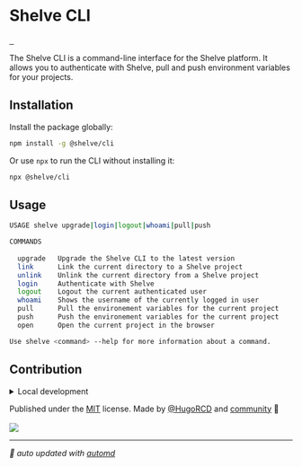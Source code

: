 # Shelve CLI

<p align="left">
  <a aria-label="NPM version" href="https://www.npmjs.com/package/@shelve/cli">
    <img alt="" src="https://img.shields.io/npm/v/shelve.svg?style=for-the-badge&labelColor=000000&color=E0E0E0">
  </a>
  <a aria-label="License" href="https://github.com/HugoRCD/shelve/blob/main/LICENSE">
    <img alt="" src="https://img.shields.io/npm/l/shelve.svg?style=for-the-badge&labelColor=000000&color=212121">
  </a>
  <a aria-label="Follow Hugo on Twitter" href="https://twitter.com/HugoRCD__">
    <img alt="" src="https://img.shields.io/twitter/follow/HugoRCD__.svg?style=for-the-badge&labelColor=000000&logo=twitter&label=Follow%20Hugo&logoWidth=20&logoColor=white">
  </a>
</p>

The Shelve CLI is a command-line interface for the Shelve platform. It allows you to authenticate with Shelve, pull and push environment variables for your projects.

## Installation

Install the package globally:

```sh
npm install -g @shelve/cli
```

Or use `npx` to run the CLI without installing it:

```sh
npx @shelve/cli
```

## Usage

```bash
USAGE shelve upgrade|login|logout|whoami|pull|push

COMMANDS
   
  upgrade   Upgrade the Shelve CLI to the latest version
  link      Link the current directory to a Shelve project
  unlink    Unlink the current directory from a Shelve project
  login     Authenticate with Shelve                           
  logout    Logout the current authenticated user                
  whoami    Shows the username of the currently logged in user
  pull      Pull the environement variables for the current project
  push      Push the environement variables for the current project
  open      Open the current project in the browser

Use shelve <command> --help for more information about a command.
```

## Contribution

<details>
  <summary>Local development</summary>

- Clone this repository
- Install the latest LTS version of [Node.js](https://nodejs.org/en/)
- Enable [Corepack](https://github.com/nodejs/corepack) using `corepack enable`
- Install dependencies using `bun install`
- Run the CLI using `bun ./src/index.ts`

</details>

<!-- automd:contributors license=MIT author="HugoRCD" -->

Published under the [MIT](https://github.com/HugoRCD/shelve/blob/main/LICENSE) license.
Made by [@HugoRCD](https://github.com/HugoRCD) and [community](https://github.com/HugoRCD/shelve/graphs/contributors) 💛
<br><br>
<a href="https://github.com/HugoRCD/shelve/graphs/contributors">
<img src="https://contrib.rocks/image?repo=HugoRCD/shelve" />
</a>

<!-- /automd -->

<!-- automd:with-automd -->

---

_🤖 auto updated with [automd](https://automd.unjs.io)_

<!-- /automd -->
